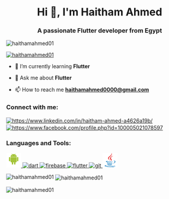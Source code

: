<h1 align="center">Hi 👋, I'm Haitham Ahmed</h1>
<h3 align="center">A passionate Flutter developer from Egypt</h3>

<p align="left"> <img src="https://komarev.com/ghpvc/?username=haithamahmed01&label=Profile%20views&color=0e75b6&style=flat" alt="haithamahmed01" /> </p>

<p align="left"> <a href="https://github.com/ryo-ma/github-profile-trophy"><img src="https://github-profile-trophy.vercel.app/?username=haithamahmed01" alt="haithamahmed01" /></a> </p>

- 🌱 I’m currently learning **Flutter**

- 💬 Ask me about **Flutter**

- 📫 How to reach me **haithamahmed0000@gmail.com**

<h3 align="left">Connect with me:</h3>
<p align="left">
<a href="https://linkedin.com/in/https://www.linkedin.com/in/haitham-ahmed-a4626a19b/" target="blank"><img align="center" src="https://raw.githubusercontent.com/rahuldkjain/github-profile-readme-generator/master/src/images/icons/Social/linked-in-alt.svg" alt="https://www.linkedin.com/in/haitham-ahmed-a4626a19b/" height="30" width="40" /></a>
<a href="https://fb.com/https://www.facebook.com/profile.php?id=100005021078597" target="blank"><img align="center" src="https://raw.githubusercontent.com/rahuldkjain/github-profile-readme-generator/master/src/images/icons/Social/facebook.svg" alt="https://www.facebook.com/profile.php?id=100005021078597" height="30" width="40" /></a>
</p>

<h3 align="left">Languages and Tools:</h3>
<p align="left"> <a href="https://developer.android.com" target="_blank" rel="noreferrer"> <img src="https://raw.githubusercontent.com/devicons/devicon/master/icons/android/android-original-wordmark.svg" alt="android" width="40" height="40"/> </a> <a href="https://dart.dev" target="_blank" rel="noreferrer"> <img src="https://www.vectorlogo.zone/logos/dartlang/dartlang-icon.svg" alt="dart" width="40" height="40"/> </a> <a href="https://firebase.google.com/" target="_blank" rel="noreferrer"> <img src="https://www.vectorlogo.zone/logos/firebase/firebase-icon.svg" alt="firebase" width="40" height="40"/> </a> <a href="https://flutter.dev" target="_blank" rel="noreferrer"> <img src="https://www.vectorlogo.zone/logos/flutterio/flutterio-icon.svg" alt="flutter" width="40" height="40"/> </a> <a href="https://git-scm.com/" target="_blank" rel="noreferrer"> <img src="https://www.vectorlogo.zone/logos/git-scm/git-scm-icon.svg" alt="git" width="40" height="40"/> </a> <a href="https://www.java.com" target="_blank" rel="noreferrer"> <img src="https://raw.githubusercontent.com/devicons/devicon/master/icons/java/java-original.svg" alt="java" width="40" height="40"/> </a> </p>

<p><img align="left" src="https://github-readme-stats.vercel.app/api/top-langs?username=haithamahmed01&show_icons=true&locale=en&layout=compact" alt="haithamahmed01" /></p>

<p>&nbsp;<img align="center" src="https://github-readme-stats.vercel.app/api?username=haithamahmed01&show_icons=true&locale=en" alt="haithamahmed01" /></p>

<p><img align="center" src="https://github-readme-streak-stats.herokuapp.com/?user=haithamahmed01&" alt="haithamahmed01" /></p>
